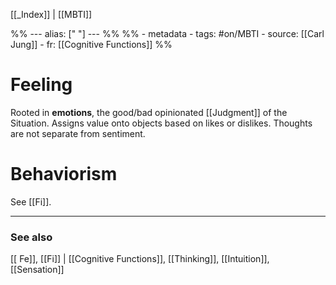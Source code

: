 
[[_Index]] | [[MBTI]]

%% ---
alias: [" "]
--- %%
%% - metadata
	- tags: #on/MBTI 
	- source: [[Carl Jung]]
	- fr: [[Cognitive Functions]]
%%

# Feeling
Rooted in **emotions**, the good/bad opinionated [[Judgment]] of the Situation. Assigns value onto objects based on likes or dislikes. Thoughts are not separate from sentiment.

# Behaviorism
See [[Fi]].



-------------
### See also
[[ Fe]], [[Fi]] | [[Cognitive Functions]], [[Thinking]], [[Intuition]], [[Sensation]]

